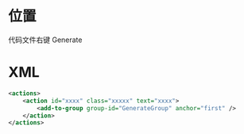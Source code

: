 # 位置
代码文件右键 Generate 
# XML
```xml
<actions>
	<action id="xxxx" class="xxxxx" text="xxxx">
		<add-to-group group-id="GenerateGroup" anchor="first" />
	</action>
</actions>
```
